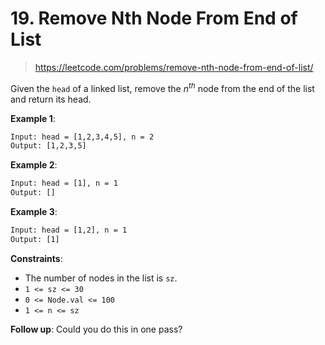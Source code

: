 # 19. Remove Nth Node From End of List

> <https://leetcode.com/problems/remove-nth-node-from-end-of-list/>

Given the `head` of a linked list, remove the $n^{th}$ node from the end of the
list and return its head.

**Example 1**:

```txt
Input: head = [1,2,3,4,5], n = 2
Output: [1,2,3,5]
```

**Example 2**:

```txt
Input: head = [1], n = 1
Output: []
```

**Example 3**:

```txt
Input: head = [1,2], n = 1
Output: [1]
```

**Constraints**:

- The number of nodes in the list is `sz`.
- `1 <= sz <= 30`
- `0 <= Node.val <= 100`
- `1 <= n <= sz`

**Follow up**: Could you do this in one pass?
